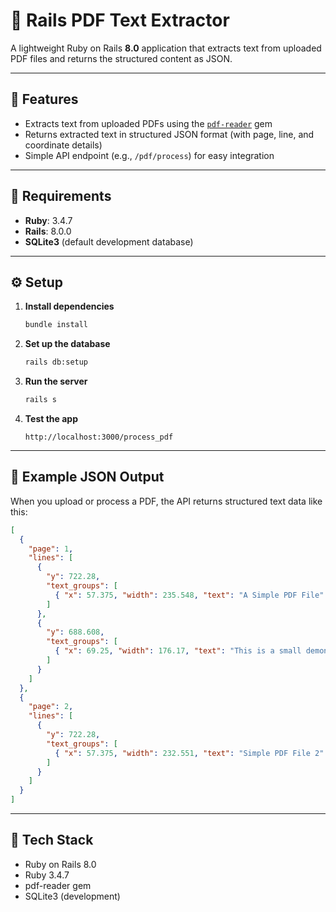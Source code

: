 # 📄 Rails PDF Text Extractor

A lightweight Ruby on Rails **8.0** application that extracts text from uploaded PDF files and returns the structured content as JSON.

---

## 🚀 Features

- Extracts text from uploaded PDFs using the [`pdf-reader`](https://github.com/yob/pdf-reader) gem  
- Returns extracted text in structured JSON format (with page, line, and coordinate details)
- Simple API endpoint (e.g., `/pdf/process`) for easy integration

---

## 🧰 Requirements

- **Ruby**: 3.4.7  
- **Rails**: 8.0.0  
- **SQLite3** (default development database)  

---

## ⚙️ Setup

1. **Install dependencies**
   ```bash
   bundle install
   ```

2. **Set up the database**
   ```bash
   rails db:setup
   ```

3. **Run the server**
   ```bash
   rails s
   ```

4. **Test the app**
    ```
    http://localhost:3000/process_pdf
   ```

---

## 🧾 Example JSON Output

When you upload or process a PDF, the API returns structured text data like this:

```json
[
  {
    "page": 1,
    "lines": [
      {
        "y": 722.28,
        "text_groups": [
          { "x": 57.375, "width": 235.548, "text": "A Simple PDF File" }
        ]
      },
      {
        "y": 688.608,
        "text_groups": [
          { "x": 69.25, "width": 176.17, "text": "This is a small demonstration .pdf file -" }
        ]
      }
    ]
  },
  {
    "page": 2,
    "lines": [
      {
        "y": 722.28,
        "text_groups": [
          { "x": 57.375, "width": 232.551, "text": "Simple PDF File 2" }
        ]
      }
    ]
  }
]
```

---

## 🧩 Tech Stack

- Ruby on Rails 8.0  
- Ruby 3.4.7  
- pdf-reader gem  
- SQLite3 (development)

